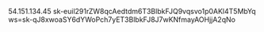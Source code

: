 54.151.134.45
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
ws=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